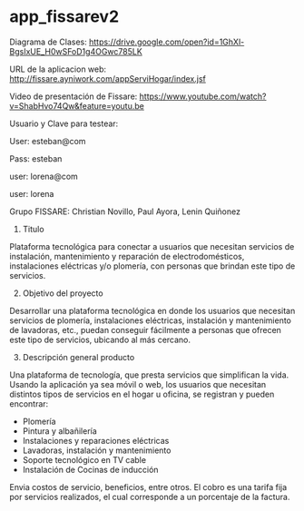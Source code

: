 # app_fissarev2

Diagrama de Clases:
https://drive.google.com/open?id=1GhXl-BgsIxUE_H0wSFoD1g4OGwc785LK


URL de la aplicacion web:
http://fissare.ayniwork.com/appServiHogar/index.jsf

Video de presentación de Fissare:
https://www.youtube.com/watch?v=ShabHvo74Qw&feature=youtu.be


Usuario y Clave para testear:


User: esteban@com

Pass: esteban

user: lorena@com

user: lorena




Grupo FISSARE: Christian Novillo, Paul Ayora, Lenin Quiñonez



1. Titulo

Plataforma tecnológica para conectar a usuarios que necesitan servicios de instalación,
mantenimiento y reparación de electrodomésticos, instalaciones eléctricas y/o plomería, con
personas que brindan este tipo de servicios.

2. Objetivo del proyecto

Desarrollar una plataforma tecnológica en donde los usuarios que necesitan servicios de
plomería, instalaciones eléctricas, instalación y mantenimiento de lavadoras, etc., puedan
conseguir fácilmente a personas que ofrecen este tipo de servicios, ubicando al más cercano.

3. Descripción general producto

Una plataforma de tecnología, que presta servicios que simplifican la vida. Usando la aplicación
ya sea móvil o web, los usuarios que necesitan distintos tipos de servicios en el hogar u oficina,
se registran y pueden encontrar:

- Plomería
- Pintura y albañilería
- Instalaciones y reparaciones eléctricas
- Lavadoras, instalación y mantenimiento
- Soporte tecnológico en TV cable
- Instalación de Cocinas de inducción

Envia costos de servicio, beneficios, entre otros.
El cobro es una tarifa fija por servicios realizados, el cual corresponde a un porcentaje de la
factura.

